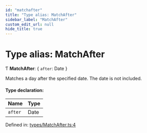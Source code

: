 ```yaml
---
id: "matchafter"
title: "Type alias: MatchAfter"
sidebar_label: "MatchAfter"
custom_edit_url: null
hide_title: true
---
```


# Type alias: MatchAfter

Ƭ **MatchAfter**: { `after`: Date  }

Matches a day after the specified date. The date is not included.

#### Type declaration:

Name | Type |
------ | ------ |
`after` | Date |

Defined in: [types/MatchAfter.ts:4](https://github.com/gpbl/react-day-picker/blob/7a46f8df/packages/react-day-picker/src/types/MatchAfter.ts#L4)
